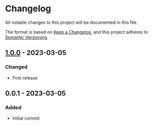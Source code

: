# Changelog

All notable changes to this project will be documented in this file.

The format is based on [Keep a Changelog](https://keepachangelog.com/en/1.0.0/),
and this project adheres to [Semantic Versioning](https://semver.org/spec/v2.0.0.html).

## [1.0.0](../../tags/v1.0.0) - 2023-03-05
### Changed
- First release

## 0.0.1 - 2023-03-05
### Added
- Initial commit
